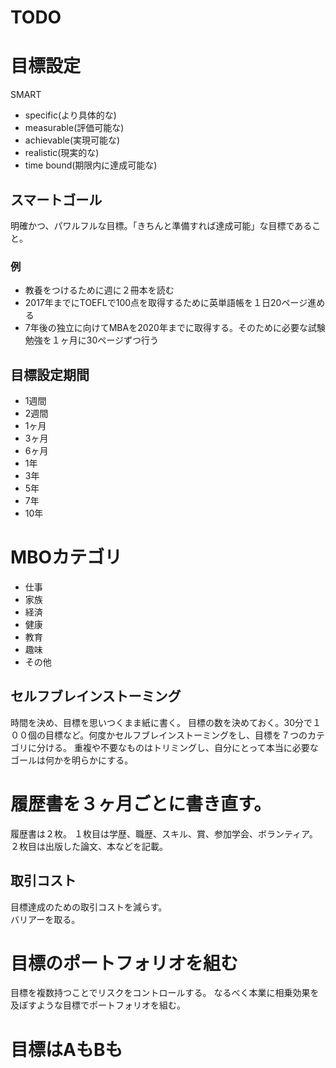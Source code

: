 # TODO



# 目標設定
SMART

* specific(より具体的な)
* measurable(評価可能な)
* achievable(実現可能な)
* realistic(現実的な)
* time bound(期限内に達成可能な)

## スマートゴール
明確かつ、パワルフルな目標。「きちんと準備すれば達成可能」な目標であること。
### 例
* 教養をつけるために週に２冊本を読む
* 2017年までにTOEFLで100点を取得するために英単語帳を１日20ページ進める
* 7年後の独立に向けてMBAを2020年までに取得する。そのために必要な試験勉強を１ヶ月に30ページずつ行う




## 目標設定期間
* 1週間
* 2週間
* 1ヶ月
* 3ヶ月
* 6ヶ月
* 1年
* 3年
* 5年
* 7年
* 10年

# MBOカテゴリ

* 仕事
* 家族
* 経済
* 健康
* 教育
* 趣味
* その他

## セルフブレインストーミング
時間を決め、目標を思いつくまま紙に書く。
目標の数を決めておく。30分で１００個の目標など。何度かセルフブレインストーミングをし、目標を７つのカテゴリに分ける。
重複や不要なものはトリミングし、自分にとって本当に必要なゴールは何かを明らかにする。

# 履歴書を３ヶ月ごとに書き直す。
履歴書は２枚。
１枚目は学歴、職歴、スキル、賞、参加学会、ボランティア。
２枚目は出版した論文、本などを記載。

## 取引コスト
目標達成のための取引コストを減らす。  
バリアーを取る。

# 目標のポートフォリオを組む
目標を複数持つことでリスクをコントロールする。
なるべく本業に相乗効果を及ぼすような目標でポートフォリオを組む。

# 目標はAもBも


